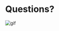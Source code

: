 <!-- section-title: 8 - Questions? -->
# Questions?

![gif](https://media.giphy.com/media/v1.Y2lkPTc5MGI3NjExaG1naW53aXM4OWUwbHhpbzNjNHV5bWZjMmRoNm5qb2R0aDk0eXRkYyZlcD12MV9pbnRlcm5hbF9naWZfYnlfaWQmY3Q9Zw/l0HlT86IOp6nE9he0/giphy.gif)
